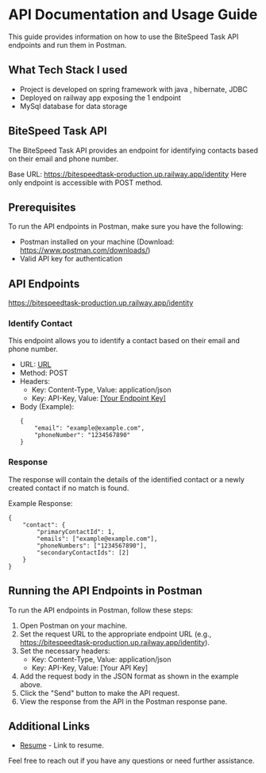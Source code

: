 # API Documentation and Usage Guide

This guide provides information on how to use the BiteSpeed Task API endpoints and run them in Postman.

## What Tech Stack I used
- Project is developed on spring framework with java , hibernate, JDBC
- Deployed on railway app exposing the 1 endpoint
- MySql database for data storage
  
## BiteSpeed Task API

The BiteSpeed Task API provides an endpoint for identifying contacts based on their email and phone number.

Base URL: https://bitespeedtask-production.up.railway.app/identity
Here only endpoint is accessible with POST method.

## Prerequisites

To run the API endpoints in Postman, make sure you have the following:

- Postman installed on your machine (Download: https://www.postman.com/downloads/)
- Valid API key for authentication

## API Endpoints
https://bitespeedtask-production.up.railway.app/identity

### Identify Contact

This endpoint allows you to identify a contact based on their email and phone number.

- URL: [URL](https://bitespeedtask-production.up.railway.app/identity)
- Method: POST
- Headers: 
    - Key: Content-Type, Value: application/json
    - Key: API-Key, Value: [[Your Endpoint Key]](https://bitespeedtask-production.up.railway.app/identity)
- Body (Example):
    ```
    {
        "email": "example@example.com",
        "phoneNumber": "1234567890"
    }
    ```

### Response

The response will contain the details of the identified contact or a newly created contact if no match is found.

Example Response:
```
{
    "contact": {
        "primaryContactId": 1,
        "emails": ["example@example.com"],
        "phoneNumbers": ["1234567890"],
        "secondaryContactIds": [2]
    }
}
```

## Running the API Endpoints in Postman

To run the API endpoints in Postman, follow these steps:

1. Open Postman on your machine.
2. Set the request URL to the appropriate endpoint URL (e.g., https://bitespeedtask-production.up.railway.app/identity).
3. Set the necessary headers:
   - Key: Content-Type, Value: application/json
   - Key: API-Key, Value: [Your API Key]
4. Add the request body in the JSON format as shown in the example above.
5. Click the "Send" button to make the API request.
6. View the response from the API in the Postman response pane.

## Additional Links

- [Resume](https://drive.google.com/file/d/1L_KCcIBjF8h-AthIZlS-wkB1vuOJffmK/view?usp=drive_link) - Link to resume.

Feel free to reach out if you have any questions or need further assistance.
